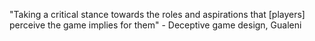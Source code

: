 "Taking a critical stance towards the roles and aspirations that [players] perceive the game implies for them" - Deceptive game design, Gualeni
